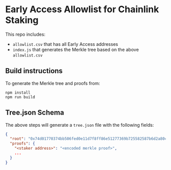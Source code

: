 # Early Access Allowlist for Chainlink Staking

This repo includes:
- `allowlist.csv` that has all Early Access addresses
- `index.js` that generates the Merkle tree based on the above `allowlist.csv`

## Build instructions

To generate the Merkle tree and proofs from:

```
npm install
npm run build
```

## Tree.json Schema

The above steps will generate a `tree.json` file with the following fields:

```json
{
  "root": "0x74d01770374bb506fed0e11d7f8ff86e51277369b725582587b6d2a80c5d6c1f",
  "proofs": {
    "<staker address>": "<encoded merkle proof>",
    ...
  }
}
```

